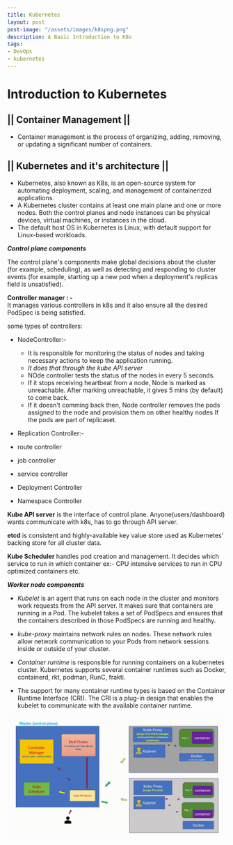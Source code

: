 ```yaml
---
title: Kubernetes
layout: post
post-image: "/assets/images/k8spng.png"
description: A Basic Introduction to K8s
tags:
- DevOps
- kubernetes
---
```


# Introduction to Kubernetes

## || Container Management ||
* Container management is the process of organizing, adding, removing, or updating a significant number of containers.
## || Kubernetes and  it's architecture ||
* Kubernetes, also known as K8s, is an open-source system for automating deployment, scaling, and management of containerized applications.
* A Kubernetes cluster contains at least one main plane and one or more nodes. Both the control planes and node instances can be physical devices, virtual machines, or instances in the cloud.
* The default host OS in Kubernetes is Linux, with default support for Linux-based workloads.

***Control plane components***

The control plane's components make global decisions about the cluster (for example, scheduling), as well as detecting and responding to cluster events (for example, starting up a new pod when a deployment's replicas field is unsatisfied).

**Controller manager : -** \
It manages various controllers in k8s and it also ensure all the desired PodSpec is being satisfied.


some types of controllers:
* NodeController:- 
  - It is responsible for monitoring the status of 
    nodes and taking necessary actions to keep the application running.
  - *It does that through the kube API server*
  - NOde controller tests the status of the nodes 
    in every 5 seconds.
  - If it stops receiving heartbeat from a node,   Node is marked as unreachable. After marking 
   unreachable, it gives 5 mins (by default) to come back.
   - If it doesn't comming back then, Node controller removes the pods assigned to the node and provision them on other healthy nodes If the pods are part of replicaset.

* Replication Controller:-

* route controller
* job controller
* service controller
* Deployment Controller
* Namespace Controller

**Kube API server** is the interface of control plane. Anyone(users/dashboard) wants communicate with k8s, has to go through API server.

**etcd** is consistent and highly-available key value store used as Kubernetes' backing store for all cluster data.

**Kube Scheduler** handles pod creation and management. It decides which service to run in which container ex:- CPU intensive services to run in CPU optimized containers etc.

***Worker node components***

* *Kubelet* is an agent that runs on each node in the cluster and monitors work requests from the API server. It makes sure that containers are running in a Pod. The kubelet takes a set of PodSpecs and ensures that the containers described in those PodSpecs are running and healthy.

* *kube-proxy* maintains network rules on nodes. These network rules allow network communication to your Pods from network sessions inside or outside of your cluster.

* *Container runtime* is responsible for running containers on a kubernetes cluster. Kubernetes supports several container runtimes such as Docker, containerd, rkt, podman, RunC, frakti.
* The support for many container runtime types is based on the Container Runtime Interface (CRI). The CRI is a plug-in design that enables the kubelet to communicate with the available container runtime.

![Architecture overview](/assets/images/K8s_Animation.gif)
